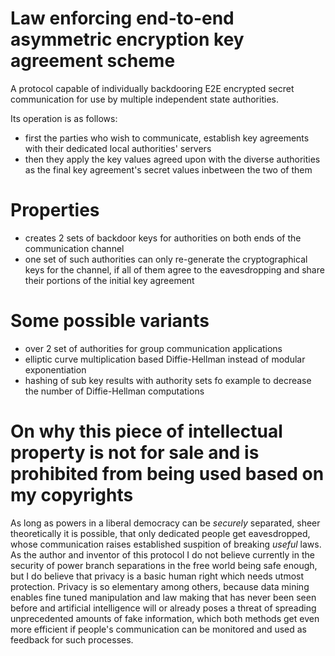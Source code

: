 # Law enforcing end-to-end asymmetric encryption key agreement scheme
A protocol capable of individually backdooring E2E encrypted secret communication for use by multiple independent state authorities.

Its operation is as follows:
* first the parties who wish to communicate, establish key agreements with their dedicated local authorities' servers
* then they apply the key values agreed upon with the diverse authorities as the final key agreement's secret values inbetween the two of them

# Properties
* creates 2 sets of backdoor keys for authorities on both ends of the communication channel
* one set of such authorities can only re-generate the cryptographical keys for the channel, if all of them agree to the eavesdropping and share their portions of the initial key agreement

# Some possible variants
* over 2 set of authorities for group communication applications
* elliptic curve multiplication based Diffie-Hellman instead of modular exponentiation
* hashing of sub key results with authority sets fo example to decrease the number of Diffie-Hellman computations

# On why this piece of intellectual property is not for sale and is prohibited from being used based on my copyrights
As long as powers in a liberal democracy can be _securely_ separated, sheer theoretically it is possible, that only dedicated people get eavesdropped, whose communication raises established suspition of breaking _useful_ laws. As the author and inventor of this protocol I do not believe currently in the security of power branch separations in the free world being safe enough, but I do believe that privacy is a basic human right which needs utmost protection. Privacy is so elementary among others, because data mining enables fine tuned manipulation and law making that has never been seen before and artificial intelligence will or already poses a threat of spreading unprecedented amounts of fake information, which both methods get even more efficient if people's communication can be monitored and used as feedback for such processes.
